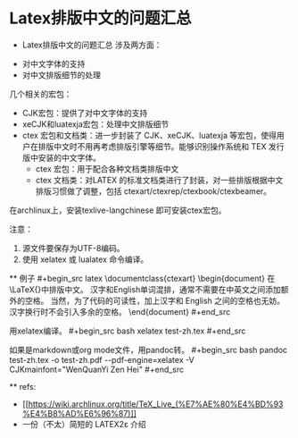 # Latex排版中文的问题汇总

* Latex排版中文的问题汇总
涉及两方面：
- 对中文字体的支持
- 对中文排版细节的处理

几个相关的宏包：
- CJK宏包：提供了对中文字体的支持
- xeCJK和luatexja宏包：处理中文排版细节
- ctex 宏包和文档类：进一步封装了 CJK、xeCJK、luatexja 等宏包，使得用户在排版中文时不用再考虑排版引擎等细节。能够识别操作系统和 TEX 发行版中安装的中文字体。
  - ctex 宏包：用于配合各种文档类排版中文
  - ctex 文档类：对LATEX 的标准文档类进行了封装，对一些排版根据中文排版习惯做了调整，包括 ctexart/ctexrep/ctexbook/ctexbeamer。

在archlinux上，安装texlive-langchinese 即可安装ctex宏包。

注意：
1. 源文件要保存为UTF-8编码。
2. 使用 xelatex 或 lualatex 命令编译。

** 例子
#+begin_src latex
\documentclass{ctexart}
\begin{document}
在\LaTeX{}中排版中文。
汉字和English单词混排，通常不需要在中英文之间添加额外的空格。
当然，为了代码的可读性，加上汉字和 English 之间的空格也无妨。
汉字换行时不会引入多余的空格。
\end{document}
#+end_src

用xelatex编译。
#+begin_src bash
xelatex test-zh.tex
#+end_src

如果是markdown或org mode文件，用pandoc转。
#+begin_src bash
pandoc test-zh.tex -o test-zh.pdf --pdf-engine=xelatex -V CJKmainfont="WenQuanYi Zen Hei"
#+end_src


** refs:
- [[https://wiki.archlinux.org/title/TeX_Live_(%E7%AE%80%E4%BD%93%E4%B8%AD%E6%96%87)]]
- 一份（不太）简短的 LATEX2ε 介绍
   

    

